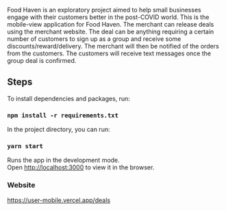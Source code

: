 Food Haven is an exploratory project aimed to help small businesses engage with their customers better in the post-COVID world.
This is the mobile-view application for Food Haven. The merchant can release deals using the merchant website. The deal can be anything requiring a certain number of customers to sign up as a group and receive some discounts/reward/delivery. The merchant will then be notified of the orders from the customers. The customers will receive text messages once the group deal is confirmed.

## Steps

To install dependencies and packages, run:

### `npm install -r requirements.txt`

In the project directory, you can run:

### `yarn start`

Runs the app in the development mode.<br />
Open [http://localhost:3000](http://localhost:3000) to view it in the browser.

### Website
https://user-mobile.vercel.app/deals
